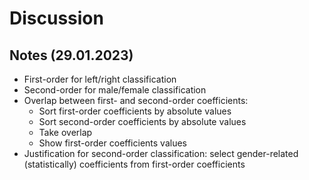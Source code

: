 # Discussion

## Notes (29.01.2023)

- First-order for left/right classification
- Second-order for male/female classification
- Overlap between first- and second-order coefficients:
  - Sort first-order coefficients by absolute values
  - Sort second-order coefficients by absolute values
  - Take overlap
  - Show first-order coefficients values
- Justification for second-order classification: select gender-related (statistically) coefficients from first-order coefficients
